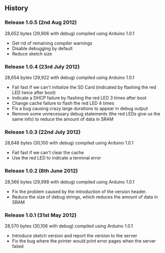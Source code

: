 ## History

### Release 1.0.5 (2nd Aug 2012)

28,652 bytes (29,906 with debug) compiled using Arduino 1.0.1

* Get rid of remaining compiler warnings
* Disable debugging by default
* Reduce sketch size

### Release 1.0.4 (23rd July 2012)

28,654 bytes (29,922 with debug) compiled using Arduino 1.0.1

* Fail fast if we can't initialize the SD Card (indicated by flashing the red LED twice after boot)
* Indicate a DHCP failure by flashing the red LED 3 times after boot
* Change cache failure to flash the red LED 4 times
* Fix a bug causing crazy large durations to appear in debug output
* Remove some unnecessary debug statements (the red LEDs give us the same info) to reduce the amount of data in SRAM

### Release 1.0.3 (22nd July 2012)

28,646 bytes (30,100 with debug) compiled using Arduino 1.0.1

* Fail fast if we can't clear the cache
* Use the red LED to indicate a terminal error

### Release 1.0.2 (8th June 2012)

28,566 bytes (29,998 with debug) compiled using Arduino 1.0.1

* Fix the problem caused by the introduction of the version header.
* Reduce the size of debug strings, which reduces the amount of data in SRAM

### Release 1.0.1 (31st May 2012)

28,570 bytes (30,106 with debug) compiled using Arduino 1.0.1

* Introduce sketch version and report the version to the server
* Fix the bug where the printer would print error pages when the server failed